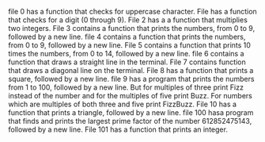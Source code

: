  file 0 has a function that checks for uppercase character.
 File has a  function that checks for a digit (0 through 9).
 File 2 has a a function that multiplies two integers.
 File 3 contains a function that prints the numbers, from 0 to 9, followed by a new line.
 file 4 contains a function that prints the numbers, from 0 to 9, followed by a new line.
 File 5 contains a function that prints 10 times the numbers, from 0 to 14, followed by a new line.
 file 6 contains a function that draws a straight line in the terminal.
 File 7 contains  function that draws a diagonal line on the terminal.
File 8 has a function that prints a square, followed by a new line.
 file 9 has a program that prints the numbers from 1 to 100, followed by a new line. But for multiples of three print Fizz instead of the number and for the multiples of five print Buzz. For numbers which are multiples of both three and five print FizzBuzz.
 File 10 has a function that prints a triangle, followed by a new line.
 file 100 hasa program that finds and prints the largest prime factor of the number 612852475143, followed by a new line.
 File 101 has a function that prints an integer.
